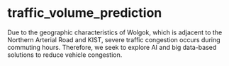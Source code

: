 # traffic_volume_prediction
 Due to the geographic characteristics of Wolgok, which is adjacent to the Northern Arterial Road and KIST, severe traffic congestion occurs during commuting hours. Therefore, we seek to explore AI and big data-based solutions to reduce vehicle congestion.
